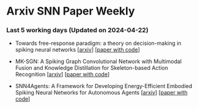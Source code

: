 # Arxiv SNN Paper Weekly


 ### **Last 5 working days (Updated on 2024-04-22)** 


- Towards free-response paradigm: a theory on decision-making in spiking neural networks [[arxiv](https://arxiv.org/abs/2404.10599)] [[paper with code](https://paperswithcode.com/paper/towards-free-response-paradigm-a-theory-on)]

- MK-SGN: A Spiking Graph Convolutional Network with Multimodal Fusion and Knowledge Distillation for Skeleton-based Action Recognition [[arxiv](https://arxiv.org/abs/2404.10210)] [[paper with code](https://paperswithcode.com/paper/mk-sgn-a-spiking-graph-convolutional-network)]

- SNN4Agents: A Framework for Developing Energy-Efficient Embodied Spiking Neural Networks for Autonomous Agents [[arxiv](https://arxiv.org/abs/2404.09331)] [[paper with code](https://paperswithcode.com/paper/snn4agents-a-framework-for-developing-energy)]

